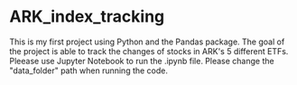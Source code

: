 # ARK_index_tracking
This is my first project using Python and the Pandas package. The goal of the project is able to track the changes of stocks in ARK's 5 different ETFs.
Pleease use Jupyter Notebook to run the .ipynb file. Please change the "data_folder" path when running the code.
